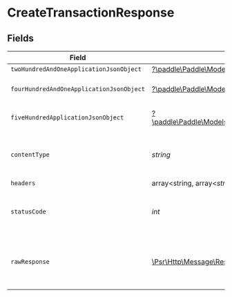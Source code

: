 # CreateTransactionResponse


## Fields

| Field                                                                                                                                                                                   | Type                                                                                                                                                                                    | Required                                                                                                                                                                                | Description                                                                                                                                                                             |
| --------------------------------------------------------------------------------------------------------------------------------------------------------------------------------------- | --------------------------------------------------------------------------------------------------------------------------------------------------------------------------------------- | --------------------------------------------------------------------------------------------------------------------------------------------------------------------------------------- | --------------------------------------------------------------------------------------------------------------------------------------------------------------------------------------- |
| `twoHundredAndOneApplicationJsonObject`                                                                                                                                                 | [?\paddle\Paddle\Models\Operations\CreateTransactionResponseBody](../../Models/Operations/CreateTransactionResponseBody.md)                                                             | :heavy_minus_sign:                                                                                                                                                                      | Created                                                                                                                                                                                 |
| `fourHundredAndOneApplicationJsonObject`                                                                                                                                                | [?\paddle\Paddle\Models\Operations\CreateTransactionTransactionsResponseBody](../../Models/Operations/CreateTransactionTransactionsResponseBody.md)                                     | :heavy_minus_sign:                                                                                                                                                                      | General error response                                                                                                                                                                  |
| `fiveHundredApplicationJsonObject`                                                                                                                                                      | [?\paddle\Paddle\Models\Operations\CreateTransactionTransactionsTransactionServiceResponseBody](../../Models/Operations/CreateTransactionTransactionsTransactionServiceResponseBody.md) | :heavy_minus_sign:                                                                                                                                                                      | General error response                                                                                                                                                                  |
| `contentType`                                                                                                                                                                           | *string*                                                                                                                                                                                | :heavy_check_mark:                                                                                                                                                                      | HTTP response content type for this operation                                                                                                                                           |
| `headers`                                                                                                                                                                               | array<string, array<*string*>>                                                                                                                                                          | :heavy_minus_sign:                                                                                                                                                                      | N/A                                                                                                                                                                                     |
| `statusCode`                                                                                                                                                                            | *int*                                                                                                                                                                                   | :heavy_check_mark:                                                                                                                                                                      | HTTP response status code for this operation                                                                                                                                            |
| `rawResponse`                                                                                                                                                                           | [\Psr\Http\Message\ResponseInterface](https://www.php-fig.org/psr/psr-7/#33-psrhttpmessageresponseinterface)                                                                            | :heavy_minus_sign:                                                                                                                                                                      | Raw HTTP response; suitable for custom response parsing                                                                                                                                 |